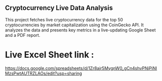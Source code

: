 ## Cryptocurrency Live Data Analysis
This project fetches live cryptocurrency data for the top 50 cryptocurrencies by market capitalization using the CoinGecko API. It analyzes the data and presents key metrics in a live-updating Google Sheet and a PDF report.

# Live Excel Sheet link :
https://docs.google.com/spreadsheets/d/1Zr8ajr5MygnW0_gCn4shvPNjPiNIMzsPwtAUTRZLAOs/edit?usp=sharing

